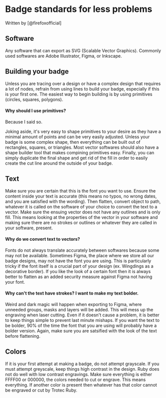 # Badge standards for less problems
Written by [@firefoxofficial]

## Software
Any software that can export as SVG (Scalable Vector Graphics). Commonly used softwares are Adobe Illustrator, Figma, or Inkscape. 

## Building your badge
Unless you are tracing over a design or have a complex design that requires a lot of nodes, refrain from using lines to build your badge, especially if this is your first one. The easiest way to begin building is by using primitives (circles, squares, polygons).

#### Why should I use primitives?  
Because I said so. 

Joking aside, it's very easy to shape primitives to your desire as they have a minimal amount of points and can be very easily adjusted. Unless your badge is some complex shape, then everything can be built out of rectangles, squares, or triangles. Most vector softwares should also have a shape builder tool that makes compining primitives easy. Finally, you can simply duplicate the final shape and get rid of the fill in order to easily create the cut line around the outside of your badge.

## Text
Make sure you are certain that this is the font you want to use. Ensure the content inside your text is accurate (this means no typos, no wrong dates, and you are satisfied with the wording). Then flatten, convert object to path, whatever it is called on the software of your choice to convert the text to a vector. Make sure the ensuing vector does not have any outlines and is only fill. This means looking at the properties of the vector in your software and making sure there are no strokes or outlines or whatever they are called in your software, present. 

#### Why do we convert text to vectors?
Fonts do not always translate accurately between softwares because some may not be available. Sometimes Figma, the place where we store all our badge designs, may not have the font you are using. This is particularly tricky if the font itself is a crucial part of your design (ex. Wingdings as a decorative border). If you like the look of a certain font then it is always better to flatten as an added security measure against Figma not having your font.

#### Why can't the text have strokes? I want to make my text bolder.
Weird and dark magic will happen when exporting to Figma, where unneeded groups, masks and layers will be added. This will mess up the engraving when laser cutting. Even if it doesn't cause a problem, it is better to keep things simple to prevent last minute mishaps. If you want the text to be bolder, 90% of the time the font that you are using will probably have a bolder version. Again, make sure you are satsified with the look of the text before flattening.

## Colors
If it is your first attempt at making a badge, do not attempt grayscale. If you must attempt greyscale, keep things high contrast in the design. Ruby does not do well with low contrast engravings. 
Make sure everything is either FFFF00 or 000000, the colors needed to cut or engrave. This means everything. If another color is present then whatever has that color cannot be engraved or cut by Trotec Ruby.
